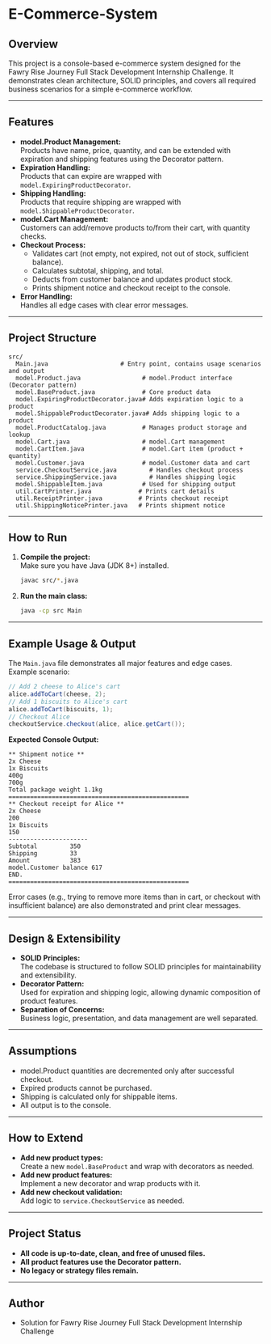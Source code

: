 # E-Commerce-System

## Overview

This project is a console-based e-commerce system designed for the Fawry Rise Journey Full Stack Development Internship Challenge. It demonstrates clean architecture, SOLID principles, and covers all required business scenarios for a simple e-commerce workflow.

---

## Features

- **model.Product Management:**  
  Products have name, price, quantity, and can be extended with expiration and shipping features using the Decorator pattern.
- **Expiration Handling:**  
  Products that can expire are wrapped with `model.ExpiringProductDecorator`.
- **Shipping Handling:**  
  Products that require shipping are wrapped with `model.ShippableProductDecorator`.
- **model.Cart Management:**  
  Customers can add/remove products to/from their cart, with quantity checks.
- **Checkout Process:**  
  - Validates cart (not empty, not expired, not out of stock, sufficient balance).
  - Calculates subtotal, shipping, and total.
  - Deducts from customer balance and updates product stock.
  - Prints shipment notice and checkout receipt to the console.
- **Error Handling:**  
  Handles all edge cases with clear error messages.

---

## Project Structure

```
src/
  Main.java                    # Entry point, contains usage scenarios and output
  model.Product.java                 # model.Product interface (Decorator pattern)
  model.BaseProduct.java             # Core product data
  model.ExpiringProductDecorator.java# Adds expiration logic to a product
  model.ShippableProductDecorator.java# Adds shipping logic to a product
  model.ProductCatalog.java          # Manages product storage and lookup
  model.Cart.java                    # model.Cart management
  model.CartItem.java                # model.Cart item (product + quantity)
  model.Customer.java                # model.Customer data and cart
  service.CheckoutService.java         # Handles checkout process
  service.ShippingService.java         # Handles shipping logic
  model.ShippableItem.java           # Used for shipping output
  util.CartPrinter.java             # Prints cart details
  util.ReceiptPrinter.java          # Prints checkout receipt
  util.ShippingNoticePrinter.java   # Prints shipment notice
```

---

## How to Run

1. **Compile the project:**  
   Make sure you have Java (JDK 8+) installed.
   ```sh
   javac src/*.java
   ```

2. **Run the main class:**  
   ```sh
   java -cp src Main
   ```

---

## Example Usage & Output

The `Main.java` file demonstrates all major features and edge cases.  
Example scenario:

```java
// Add 2 cheese to Alice's cart
alice.addToCart(cheese, 2);
// Add 1 biscuits to Alice's cart
alice.addToCart(biscuits, 1);
// Checkout Alice
checkoutService.checkout(alice, alice.getCart());
```

**Expected Console Output:**
```
** Shipment notice **
2x Cheese
1x Biscuits
400g
700g
Total package weight 1.1kg
==================================================
** Checkout receipt for Alice **
2x Cheese
200
1x Biscuits
150
----------------------
Subtotal         350
Shipping         33
Amount           383
model.Customer balance 617
END.
==================================================
```

Error cases (e.g., trying to remove more items than in cart, or checkout with insufficient balance) are also demonstrated and print clear messages.

---

## Design & Extensibility

- **SOLID Principles:**  
  The codebase is structured to follow SOLID principles for maintainability and extensibility.
- **Decorator Pattern:**  
  Used for expiration and shipping logic, allowing dynamic composition of product features.
- **Separation of Concerns:**  
  Business logic, presentation, and data management are well separated.

---

## Assumptions

- model.Product quantities are decremented only after successful checkout.
- Expired products cannot be purchased.
- Shipping is calculated only for shippable items.
- All output is to the console.

---

## How to Extend

- **Add new product types:**  
  Create a new `model.BaseProduct` and wrap with decorators as needed.
- **Add new product features:**  
  Implement a new decorator and wrap products with it.
- **Add new checkout validation:**  
  Add logic to `service.CheckoutService` as needed.

---

## Project Status

- **All code is up-to-date, clean, and free of unused files.**
- **All product features use the Decorator pattern.**
- **No legacy or strategy files remain.**

---

## Author

- Solution for Fawry Rise Journey Full Stack Development Internship Challenge